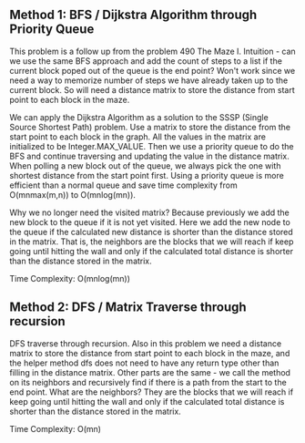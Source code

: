 ## Method 1: BFS / Dijkstra Algorithm through Priority Queue

This problem is a follow up from the problem 490 The Maze I. Intuition - can we use the same BFS approach and add the count of steps to a list if the current block poped out of the queue is the end point? Won't work since we need a way to memorize number of steps we have already taken up to the current
block. So will need a distance matrix to store the distance from start point to each block in the maze.

We can apply the Dijkstra Algorithm as a solution to the SSSP (Single Source Shortest Path) problem. Use a matrix to store the distance from the start point to each block in the graph. All the values in the matrix are initialized to be Integer.MAX_VALUE. Then we use a priority queue to do the BFS and continue traversing and updating the value in the distance matrix. When polling a new block out of the queue, we always pick the one with shortest distance from the start point first. Using a priority queue is more efficient than a normal queue and save time complexity from O(mnmax(m,n)) to O(mnlog(mn)). 

Why we no longer need the visited matrix? Because previously we add the new block to the queue if it is not yet visited. Here we add the new node to the 
queue if the calculated new distance is shorter than the distance stored in the matrix. That is, the neighbors are the blocks that we will reach if keep going until hitting the wall and only if the calculated total distance is shorter than the distance stored in the matrix.

Time Complexity: O(mnlog(mn))

## Method 2: DFS / Matrix Traverse through recursion

DFS traverse through recursion. Also in this problem we need a distance matrix to store the distance from start point to each block in the maze, and the helper method dfs does not need to have any return type other than filling in the distance matrix. Other parts are the same - we call the method on its neighbors and recursively find if there is a path from the start to the end point. What are the neighbors? They are the blocks that we will reach if keep going until hitting the wall and only if the calculated total distance is shorter than the distance stored in the matrix.

Time Complexity: O(mn)

